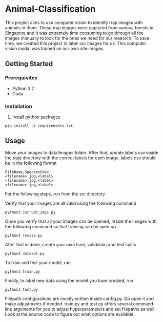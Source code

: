 # Animal-Classification
This project aims to use computer vision to identify trap images with animals in them. These trap images were captured from various forests in Singapore and it was extremely time consuming to go through all the images manually to look for the ones we need for our research. To save time, we created this project to label our images for us. This computer vision modal was trained on our own site images. 

## Getting Started
### Prerequisites
+ Python 3.7
+ Cuda

### Installation
1. Install python packages
```
pip install -r requirements.txt
```

## Usage
Move your images to data/images folder. After that, update labels.csv inside the data directory with the correct labels for each image. labels.csv should be in the following format
```
FileName,SpeciesCode
<filename>.jpg,<label>
<filename>.jpg,<label>
<filename>.jpg,<label>
```

For the following steps, run from the src directory.

Verify that your images are all valid using the following command
```
python3 corrupt_imgs.py
```

Once you verify that all your images can be opened, resize the images with the following command so that training can be sped up
```
python3 resize.py
```

After that is done, create your own train, validation and test splits
```
python3 dataset.py
```

To train and test your model, run
```
python3 train.py
```

Finally, to label new data using the model you have created, run
```
python3 test.py 
```

Filepath configurations are mostly written inside config.py. Do open it and make adjustments if needed. train.py and test.py offers several command line arguments for you to adjust hyperparameters and set filepaths as well. Look at the source code to figure out what options are available. 
